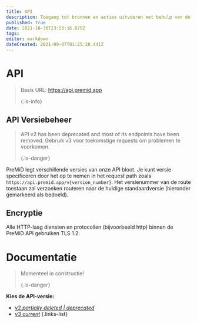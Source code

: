 ```yaml
---
title: API
description: Toegang tot bronnen en acties uitvoeren met behulp van de PreMiD API
published: true
date: 2021-10-30T23:53:16.875Z
tags:
editor: markdown
dateCreated: 2021-09-07T01:25:28.441Z
---
```


# API

> Basis URL: https://api.premid.app 
> 
> {.is-info}

## API Versiebeheer
> API v2 has been deprecated and most of its endpoints have been removed. Gebruik v3 voor toekomstige requests om problemen te voorkomen. 
> 
> {.is-danger}

PreMiD legt verschillende versies van onze API bloot. Je kunt versie specificeren door het op te nemen in het request path zoals `https://api.premid.app/v{version_number}`. Het versienummer van de route toestaan zal verzoeken routeren naar de huidige standaardversie (hieronder gemarkeerd als bedoeld).

## Encryptie

Alle HTTP-laag diensten en protocollen (bijvoorbeeld http) binnen de PreMiD API gebruiken TLS 1.2.

# Documentatie
> Momenteel in constructie! 
> 
> {.is-danger}

**Kies de API-versie:**
- [v2 *partially deleted | deprecated*](/dev/api/v2)
- [v3 *current*](/dev/api/v3)
{.links-list}